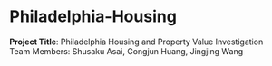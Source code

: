 # Philadelphia-Housing

**Project Title**: Philadelphia Housing and Property Value Investigation  
Team Members: Shusaku Asai, Congjun Huang, Jingjing Wang   
